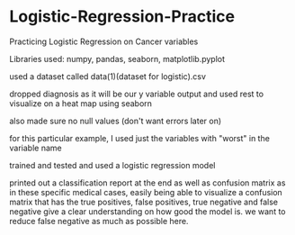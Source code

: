 # Logistic-Regression-Practice
Practicing Logistic Regression on Cancer variables

Libraries used: numpy, pandas, seaborn, matplotlib.pyplot

used a dataset called data(1)(dataset for logistic).csv 

dropped diagnosis as it will be our y variable output and used rest to visualize on a heat map using seaborn

also made sure no null values (don't want errors later on)

for this particular example, I used just the variables with "worst" in the variable name

trained and tested and used a logistic regression model

printed out a classification report at the end as well as confusion matrix as in these specific medical cases, easily being able to visualize a confusion matrix that has
the true positives, false positives, true negative and false negative give a clear understanding on how good the model is. we want to reduce false negative as much as possible here.



